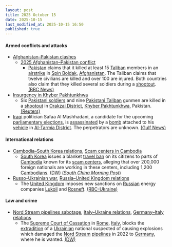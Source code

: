 ```yaml
---
layout: post
title: 2025 October 15
date: 2025-10-15
last_modified_at: 2025-10-15 16:50
published: true
---
```



#### Armed conflicts and attacks

* [Afghanistan–Pakistan clashes](https://en.wikipedia.org/wiki/Afghanistan%E2%80%93Pakistan_clashes_%282024%E2%80%93present%29 "Afghanistan–Pakistan clashes (2024–present)")
  * [2025 Afghanistan–Pakistan conflict](https://en.wikipedia.org/wiki/2025_Afghanistan%E2%80%93Pakistan_conflict "2025 Afghanistan–Pakistan conflict")
    * [Pakistan](https://en.wikipedia.org/wiki/Pakistan "Pakistan") claims that it killed at least 15 [Taliban](https://en.wikipedia.org/wiki/Taliban "Taliban") members in an [airstrike](https://en.wikipedia.org/wiki/Airstrike "Airstrike") in [Spin Boldak](https://en.wikipedia.org/wiki/Spin_Boldak "Spin Boldak"), [Afghanistan](https://en.wikipedia.org/wiki/Afghanistan "Afghanistan"). The Taliban claims that twelve civilians are killed and over 100 are injured. Both countries also claim that they killed several soldiers during a [shootout](https://en.wikipedia.org/wiki/Shootout "Shootout"). [(BBC News)](https://www.bbc.com/news/articles/c3dnvnjdg1ro)
* [Insurgency in Khyber Pakhtunkhwa](https://en.wikipedia.org/wiki/Insurgency_in_Khyber_Pakhtunkhwa "Insurgency in Khyber Pakhtunkhwa")
  * Six [Pakistani soldiers](https://en.wikipedia.org/wiki/Pakistan_Army "Pakistan Army") and nine [Pakistani Taliban](https://en.wikipedia.org/wiki/Pakistani_Taliban "Pakistani Taliban") gunmen are killed in a [shootout](https://en.wikipedia.org/wiki/Shootout "Shootout") in [Orakzai District](https://en.wikipedia.org/wiki/Orakzai_District "Orakzai District"), [Khyber Pakhtunkhwa](https://en.wikipedia.org/wiki/Khyber_Pakhtunkhwa "Khyber Pakhtunkhwa"), Pakistan. [(Reuters)](https://www.reuters.com/world/asia-pacific/over-12-civilians-killed-attacks-afghanistan-by-pakistani-forces-afghan-taliban-2025-10-15/)
* [Iraqi](https://en.wikipedia.org/wiki/Iraq "Iraq") politician Safaa Al Mashhadani, a candidate for the upcoming [parliamentary elections](https://en.wikipedia.org/wiki/2025_Iraqi_parliamentary_election "2025 Iraqi parliamentary election"), is [assassinated](https://en.wikipedia.org/wiki/Assassination "Assassination") by a [bomb](https://en.wikipedia.org/wiki/Improvised_explosive_device "Improvised explosive device") attached to his [vehicle](https://en.wikipedia.org/wiki/Car_bomb "Car bomb") in [Al-Tarmia District](https://en.wikipedia.org/wiki/Al-Tarmia_District "Al-Tarmia District"). The perpetrators are unknown. [(Gulf News)](https://gulfnews.com/world/mena/iraqi-parliamentary-candidate-killed-in-baghdad-car-bombing-1.500308163)

#### International relations

* [Cambodia–South Korea relations](https://en.wikipedia.org/wiki/Cambodia%E2%80%93South_Korea_relations "Cambodia–South Korea relations"), [Scam centers in Cambodia](https://en.wikipedia.org/wiki/Scam_centers_in_Cambodia "Scam centers in Cambodia")
  * [South Korea](https://en.wikipedia.org/wiki/South_Korea "South Korea") issues a blanket [travel ban](https://en.wikipedia.org/wiki/Travel_ban "Travel ban") on its citizens to parts of [Cambodia](https://en.wikipedia.org/wiki/Cambodia "Cambodia") known for its [scam centers](https://en.wikipedia.org/wiki/Scam_center "Scam center"), alleging that over 200,000 foreign nationals are working in these centers, including 1,200 [Cambodians](https://en.wikipedia.org/wiki/Cambodians "Cambodians"). [(DW)](https://www.dw.com/en/south-korea-bans-travel-to-cambodia-over-scam-centers/a-74368895) [(*South China Morning Post*)](https://www.scmp.com/week-asia/people/article/3329091/south-korean-victims-cambodias-scam-camps-recount-horrific-experiences)
* [Russo-Ukrainian war](https://en.wikipedia.org/wiki/Russo-Ukrainian_war_%282022%E2%80%93present%29 "Russo-Ukrainian war (2022–present)"), [Russia–United Kingdom relations](https://en.wikipedia.org/wiki/Russia%E2%80%93United_Kingdom_relations "Russia–United Kingdom relations")
  * The [United Kingdom](https://en.wikipedia.org/wiki/United_Kingdom "United Kingdom") imposes new sanctions on [Russian](https://en.wikipedia.org/wiki/Russia "Russia") energy companies [Lukoil](https://en.wikipedia.org/wiki/Lukoil "Lukoil") and [Rosneft](https://en.wikipedia.org/wiki/Rosneft "Rosneft"). [(RBC-Ukraine)](https://newsukraine.rbc.ua/news/uk-imposes-new-sanctions-on-russia-targeting-1760535337.html)

#### Law and crime

* [Nord Stream pipelines sabotage](https://en.wikipedia.org/wiki/Nord_Stream_pipelines_sabotage "Nord Stream pipelines sabotage"), [Italy–Ukraine relations](https://en.wikipedia.org/wiki/Italy%E2%80%93Ukraine_relations "Italy–Ukraine relations"), [Germany–Italy relations](https://en.wikipedia.org/wiki/Germany%E2%80%93Italy_relations "Germany–Italy relations")
  * The [Supreme Court of Cassation](https://en.wikipedia.org/wiki/Supreme_Court_of_Cassation_%28Italy%29 "Supreme Court of Cassation (Italy)") in [Rome](https://en.wikipedia.org/wiki/Rome "Rome"), [Italy](https://en.wikipedia.org/wiki/Italy "Italy"), blocks the [extradition](https://en.wikipedia.org/wiki/Extradition "Extradition") of a [Ukrainian](https://en.wikipedia.org/wiki/Ukraine "Ukraine") national suspected of causing explosions which damaged the [Nord Stream](https://en.wikipedia.org/wiki/Nord_Stream "Nord Stream") [pipelines](https://en.wikipedia.org/wiki/Pipeline "Pipeline") in 2022 to [Germany](https://en.wikipedia.org/wiki/Germany "Germany"), where he is wanted. [(DW)](https://www.dw.com/en/italy-top-court-blocks-nord-stream-suspect-extradition/a-74360761)

